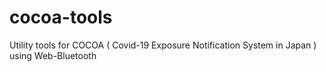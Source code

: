 # cocoa-tools
Utility tools for COCOA ( Covid-19 Exposure Notification System in Japan ) using Web-Bluetooth
